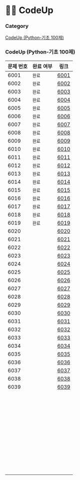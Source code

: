 # 🧑‍💻 CodeUp

### Category

[CodeUp (Python-기초 100제)](#codeup-python-기초-100제)



### CodeUp (Python-기초 100제)

| 문제 번호 | 완료 여부 | 링크              |
| --------- | --------- | ----------------- |
| 6001      | `완료`    | [6001](./6001.py) |
| 6002      | `완료`    | [6002](./6002.py) |
| 6003      | `완료`    | [6003](./6003.py) |
| 6004      | `완료`    | [6004](./6004.py) |
| 6005      | `완료`    | [6005](./6005.py) |
| 6006      | `완료`    | [6006](./6006.py) |
| 6007      | `완료`    | [6007](./6007.py) |
| 6008      | `완료`    | [6008](./6008.py) |
| 6009      | `완료`    | [6009](./6009.py) |
| 6010      | `완료`    | [6010](./6010.py) |
| 6011      | `완료`    | [6011](./6011.py) |
| 6012      | `완료`    | [6012](./6012.py) |
| 6013      | `완료`    | [6013](./6013.py) |
| 6014      | `완료`    | [6014](./6014.py) |
| 6015      | `완료`    | [6015](./6015.py) |
| 6016      | `완료`    | [6016](./6016.py) |
| 6017      | `완료`    | [6017](./6017.py) |
| 6018      | `완료`    | [6018](./6018.py) |
| 6019      | `완료`    | [6019](./6019.py) |
| 6020      |           | [6020](./6020.py) |
| 6021      |           | [6021](./6021.py) |
| 6022      |           | [6022](./6022.py) |
| 6023      |           | [6023](./6023.py) |
| 6024      |           | [6024](./6024.py) |
| 6025      |           | [6025](./6025.py) |
| 6026      |           | [6026](./6026.py) |
| 6027      |           | [6027](./6027.py) |
| 6028      |           | [6028](./6028.py) |
| 6029      |           | [6029](./6029.py) |
| 6030      |           | [6030](./6031.py) |
| 6031      |           | [6031](./6031.py) |
| 6032      |           | [6032](./6032.py) |
| 6033      |           | [6033](./6033.py) |
| 6034      |           | [6034](./6034.py) |
| 6035      |           | [6035](./6035.py) |
| 6036      |           | [6036](./6036.py) |
| 6037      |           | [6037](./6037.py) |
| 6038      |           | [6038](./6038.py) |
| 6039      |           | [6039](./6039.py) |
|           |           |                   |
|           |           |                   |
|           |           |                   |
|           |           |                   |
|           |           |                   |
|           |           |                   |
|           |           |                   |
|           |           |                   |
|           |           |                   |
|           |           |                   |
|           |           |                   |
|           |           |                   |
|           |           |                   |
|           |           |                   |
|           |           |                   |
|           |           |                   |
|           |           |                   |
|           |           |                   |
|           |           |                   |
|           |           |                   |
|           |           |                   |
|           |           |                   |
|           |           |                   |
|           |           |                   |
|           |           |                   |
|           |           |                   |
|           |           |                   |
|           |           |                   |
|           |           |                   |
|           |           |                   |
|           |           |                   |
|           |           |                   |
|           |           |                   |
|           |           |                   |
|           |           |                   |
|           |           |                   |
|           |           |                   |
|           |           |                   |
|           |           |                   |
|           |           |                   |
|           |           |                   |
|           |           |                   |
|           |           |                   |
|           |           |                   |